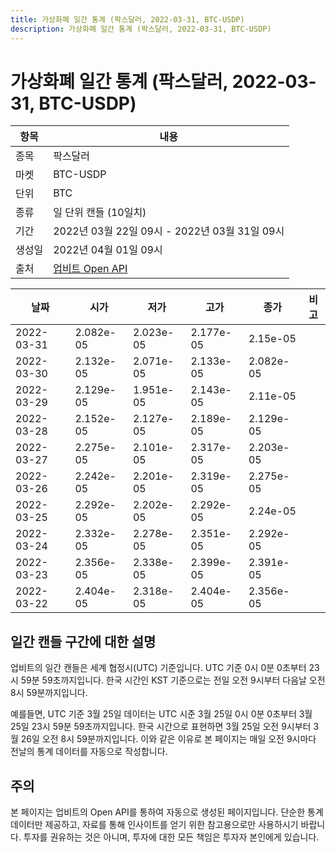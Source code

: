 ```yaml
---
title: 가상화폐 일간 통계 (팍스달러, 2022-03-31, BTC-USDP)
description: 가상화폐 일간 통계 (팍스달러, 2022-03-31, BTC-USDP)
---
```



가상화폐 일간 통계 (팍스달러, 2022-03-31, BTC-USDP)
===

|항목|내용|
|--|--|
|종목|팍스달러|
|마켓|BTC-USDP|
|단위|BTC|
|종류|일 단위 캔들 (10일치)|
|기간|2022년 03월 22일 09시 - 2022년 03월 31일 09시|
|생성일|2022년 04월 01일 09시|
|출처|[업비트 Open API](https://docs.upbit.com)|


|날짜|시가|저가|고가|종가|비고|
|--|--|--|--|--|--|
|2022-03-31|2.082e-05|2.023e-05|2.177e-05|2.15e-05|    |
|2022-03-30|2.132e-05|2.071e-05|2.133e-05|2.082e-05|    |
|2022-03-29|2.129e-05|1.951e-05|2.143e-05|2.11e-05|    |
|2022-03-28|2.152e-05|2.127e-05|2.189e-05|2.129e-05|    |
|2022-03-27|2.275e-05|2.101e-05|2.317e-05|2.203e-05|    |
|2022-03-26|2.242e-05|2.201e-05|2.319e-05|2.275e-05|    |
|2022-03-25|2.292e-05|2.202e-05|2.292e-05|2.24e-05|    |
|2022-03-24|2.332e-05|2.278e-05|2.351e-05|2.292e-05|    |
|2022-03-23|2.356e-05|2.338e-05|2.399e-05|2.391e-05|    |
|2022-03-22|2.404e-05|2.318e-05|2.404e-05|2.356e-05|    |


일간 캔들 구간에 대한 설명
---


업비트의 일간 캔들은 세계 협정시(UTC) 기준입니다. 
UTC 기준 0시 0분 0초부터 23시 59분 59초까지입니다. 
한국 시간인 KST 기준으로는 전일 오전 9시부터 다음날 오전 8시 59분까지입니다. 


예를들면, UTC 기준 3월 25일 데이터는 UTC 시준 3월 25일 0시 0분 0초부터 3월 25일 23시 59분 59초까지입니다. 
한국 시간으로 표현하면 3월 25일 오전 9시부터 3월 26일 오전 8시 59분까지입니다. 
이와 같은 이유로 본 페이지는 매일 오전 9시마다 전날의 통계 데이터를 자동으로 작성합니다. 


주의
---


본 페이지는 업비트의 Open API를 통하여 자동으로 생성된 페이지입니다. 
단순한 통계 데이터만 제공하고, 자료를 통해 인사이트를 얻기 위한 참고용으로만 사용하시기 바랍니다. 
투자를 권유하는 것은 아니며, 투자에 대한 모든 책임은 투자자 본인에게 있습니다. 
